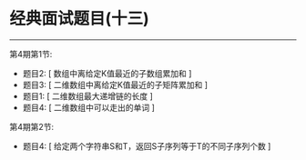 # 经典面试题目(十三)

---


第4期第1节:

- 题目2: [ 数组中离给定K值最近的子数组累加和 ]
- 题目3: [ 二维数组中离给定K值最近的子矩阵累加和 ]
- 题目1: [ 二维数组最大递增链的长度 ]
- 题目4: [ 二维数组中可以走出的单词 ]

第4期第2节:
- 题目4: [ 给定两个字符串S和T，返回S子序列等于T的不同子序列个数 ]